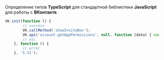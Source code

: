 ﻿Определение типов **TypeScript** для стандартной библиотеки **JavaScript** для работы с **ВКонтакте**.
```TypeScript
VK.init(function () { 
		// success 
		VK.callMethod('showInviteBox');
		VK.api('account.getAppPermissions', null, function (data) { console.log(data); });
		// etc
	}, function () {
		// error
	}, '5.31');
```